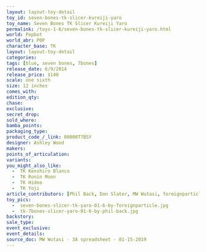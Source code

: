 ```yaml
---
layout: layout-toy-detail 
toy_id: seven-bones-tk-slicer-kureiji-yaro
toy_name: Seven Bones TK Slicer Kureiji Yaro
permalink: /toys-1-6/seven-bones-tk-slicer-kureiji-yaro.html
world: Popbot
world_abr: POP
character_base: TK
layout: layout-toy-detail
categories: 
tags: [blue, seven bones, 7bones]
release_date: 6/9/2014
release_price: $140 
scale: one sixth
size: 12 inches
comes_with: 
edition_qty: 
chase: 
exclusive: 
secret_drop: 
sold_where: 
bamba_points: 
packaging_type: 
product_code_/_link: 00000T7BSY
designer: Ashley Wood
makers: 
points_of_articulation: 
variants: 
you_might_also_like: 
  -  TK Kenshiro Blanco
  -  TK Ronin Moon
  -  TK Hideo
  -  TK Yoji
article_contributors: [Phil Back, Don Slater, MW Wutasi, foreignparticle]
toy_pics: 
  -  seven-bones-slicer-tk-yaro-01-6-by-foreignparticle.jpg
  -  tk-7bones-slicer-yaro-01-6-by-phil-back.jpg
backstory: 
sale_type: 
event_exclusive: 
event_details: 
source_doc: MW Wutasi - 3A spreadsheet - 01-15-2019
---
```


